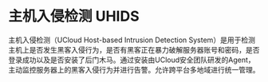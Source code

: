 

# 主机入侵检测 UHIDS

主机入侵检测（UCloud Host-based Intrusion Detection
System）是用于检测主机上是否发生黑客入侵行为，是否有黑客正在暴力破解服务器账号和密码，是否登录成功以及是否安装了后门木马。通过安装由UCloud安全团队研发的Agent，主动监控服务器上的黑客入侵行为并进行告警。允许跨平台多地域进行统一管理。



